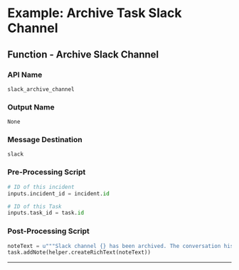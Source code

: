 <!--
    DO NOT MANUALLY EDIT THIS FILE
    THIS FILE IS AUTOMATICALLY GENERATED WITH resilient-sdk codegen
-->

# Example: Archive Task Slack Channel

## Function - Archive Slack Channel

### API Name
`slack_archive_channel`

### Output Name
`None`

### Message Destination
`slack`

### Pre-Processing Script
```python
# ID of this incident
inputs.incident_id = incident.id

# ID of this Task
inputs.task_id = task.id
```

### Post-Processing Script
```python
noteText = u"""Slack channel {} has been archived. The conversation history has been saved as an attachment.""".format(results.channel)
task.addNote(helper.createRichText(noteText))
```

---

